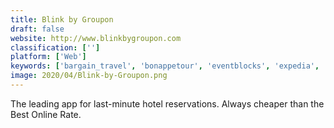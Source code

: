 ```yaml
---
title: Blink by Groupon
draft: false 
website: http://www.blinkbygroupon.com
classification: ['']
platform: ['Web']
keywords: ['bargain_travel', 'bonappetour', 'eventblocks', 'expedia', 'foursquare', 'hrs_hotel_portal', 'headout', 'nomad_rental', 'skyscanner', 'thebesty', 'travel_diaries', 'travel_wiinkz', 'tripadvisor', 'tripomatic', 'wander', 'eyecango', 'inviita', 'tripwolf']
image: 2020/04/Blink-by-Groupon.png
---
```

The leading app for last-minute hotel reservations.
Always cheaper than the Best Online Rate.